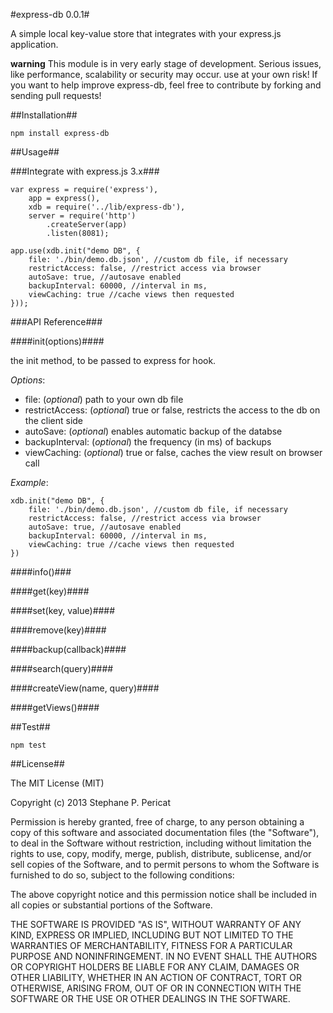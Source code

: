 #express-db 0.0.1#

A simple local key-value store that integrates with your express.js application.

**warning** This module is in very early stage of development. Serious issues, like performance, scalability or security may occur. use at your own risk!
If you want to help improve express-db, feel free to contribute by forking and sending pull requests!

##Installation##

	npm install express-db

##Usage##

###Integrate with express.js 3.x###

	var express = require('express'),
		app = express(),
		xdb = require('../lib/express-db'),
		server = require('http')
			.createServer(app)
			.listen(8081);

	app.use(xdb.init("demo DB", {
		file: './bin/demo.db.json', //custom db file, if necessary
		restrictAccess: false, //restrict access via browser
		autoSave: true, //autosave enabled
		backupInterval: 60000, //interval in ms,
		viewCaching: true //cache views then requested
	}));

###API Reference###

####init(options)####

the init method, to be passed to express for hook.

_Options_:

 + file: (_optional_) path to your own db file
 + restrictAccess: (_optional_) true or false, restricts the access to the db on the client side
 + autoSave: (_optional_) enables automatic backup of the databse
 + backupInterval: (_optional_) the frequency (in ms) of backups
 + viewCaching: (_optional_) true or false, caches the view result on browser call

_Example_:

	xdb.init("demo DB", {
		file: './bin/demo.db.json', //custom db file, if necessary
		restrictAccess: false, //restrict access via browser
		autoSave: true, //autosave enabled
		backupInterval: 60000, //interval in ms,
		viewCaching: true //cache views then requested
	})

####info()###

####get(key)####

####set(key, value)####

####remove(key)####

####backup(callback)####

####search(query)####

####createView(name, query)####

####getViews()####

##Test##

	npm test

##License##

The MIT License (MIT)

Copyright (c) 2013 Stephane P. Pericat

Permission is hereby granted, free of charge, to any person obtaining a copy
of this software and associated documentation files (the "Software"), to deal
in the Software without restriction, including without limitation the rights
to use, copy, modify, merge, publish, distribute, sublicense, and/or sell
copies of the Software, and to permit persons to whom the Software is
furnished to do so, subject to the following conditions:

The above copyright notice and this permission notice shall be included in
all copies or substantial portions of the Software.

THE SOFTWARE IS PROVIDED "AS IS", WITHOUT WARRANTY OF ANY KIND, EXPRESS OR
IMPLIED, INCLUDING BUT NOT LIMITED TO THE WARRANTIES OF MERCHANTABILITY,
FITNESS FOR A PARTICULAR PURPOSE AND NONINFRINGEMENT. IN NO EVENT SHALL THE
AUTHORS OR COPYRIGHT HOLDERS BE LIABLE FOR ANY CLAIM, DAMAGES OR OTHER
LIABILITY, WHETHER IN AN ACTION OF CONTRACT, TORT OR OTHERWISE, ARISING FROM,
OUT OF OR IN CONNECTION WITH THE SOFTWARE OR THE USE OR OTHER DEALINGS IN
THE SOFTWARE.